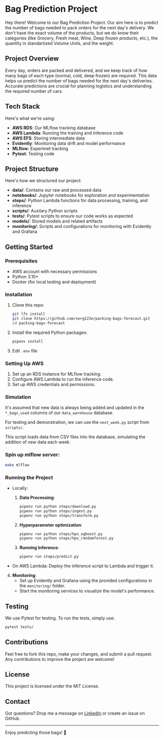 # Bag Prediction Project

Hey there! Welcome to our Bag Prediction Project. 
Our aim here is to predict the number of bags needed to pack orders for the next day's delivery. 
We don't have the exact volume of the products, 
but we do know their categories (like Grocery, Fresh meat, Wine, Deep frozen products, etc.), the quantity in standartized Volume Units, and the weight.

## Project Overview

Every day, orders are packed and delivered, and we keep track of how many bags of each type (normal, cold, deep frozen) are required. 
This data helps us predict the number of bags needed for the next day's deliveries. 
Accurate predictions are crucial for planning logistics and understanding the required number of cars.

## Tech Stack

Here's what we're using:

- **AWS RDS**: Our MLflow tracking database
- **AWS Lambda**: Running the training and inference code
- **AWS EFS**: Storing intermediate data
- **Evidently**: Monitoring data drift and model performance
- **MLflow**: Experimet tracking
- **Pytest**: Testing code

## Project Structure

Here's how we structured our project:

- **data/**: Contains our raw and processed data
- **notebooks/**: Jupyter notebooks for exploration and experimentation
- **steps/**: Python Lambda functions for data processing, training, and inference
- **scripts/**: Auxilary Python scripts
- **tests/**: Pytest scripts to ensure our code works as expected
- **models/**: Stored models and related artifacts
- **monitoring/**: Scripts and configurations for monitoring with Evidently and Grafana

## Getting Started

### Prerequisites

- AWS account with necessary permissions
- Python 3.10+
- Docker (for local testing and deployment)

### Installation

1. Clone this repo:
    ```bash
    git lfs install
    git clone https://github.com/serg123e/packing-bags-forecast.git
    cd packing-bags-forecast
    ```

2. Install the required Python packages:
    ```bash
    pipenv install
    ```

3. Edit `.env` file

### Setting Up AWS

1. Set up an RDS instance for MLflow tracking.
2. Configure AWS Lambda to run the inference code.
3. Set up AWS credentials and permissions.


### Simulation
It's assumed that new data is always being added and updated in the `*_bags_used` columns of our `data_warehouse` database. 

For testing and demonstration, we can use the `next_week.py` script from `scripts/`. 

This script loads data from CSV files into the database, simulating the addition of new data each week.


### Spin up mlflow server:
```bash
make mlflow
```


### Running the Project
  - Locally:

      1. **Data Processing**:
          ```bash
          pipenv run python steps/download.py
          pipenv run python steps/ingest.py
          pipenv run python steps/transform.py
          ```

      2. **Hyperparameter optimization**:
          ```bash
          pipenv run python steps/hpo_xgboost.py
          pipenv run python steps/hpo_randomforest.py
          ```

      3. **Running Inference**:
          ```bash
          pipenv run steps/predict.py
          ```

  - On AWS Lambda: Deploy the inference script to Lambda and trigger it.

4. **Monitoring**:
    - Set up Evidently and Grafana using the provided configurations in the `monitoring/` folder.
    - Start the monitoring services to visualize the model's performance.

## Testing

We use Pytest for testing. To run the tests, simply use:
```bash
pytest tests/
```

## Contributions

Feel free to fork this repo, make your changes, and submit a pull request. Any contributions to improve the project are welcome!

## License

This project is licensed under the MIT License.

## Contact

Got questions? Drop me a message on [LinkedIn](https://www.linkedin.com/in/sergey-evstegneiev/) or create an issue on GitHub.

---

Enjoy predicting those bags! 🚀

